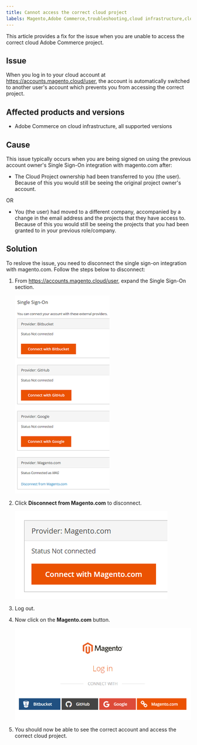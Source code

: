 ```yaml
---
title: Cannot access the correct cloud project
labels: Magento,Adobe Commerce,troubleshooting,cloud infrastructure,cloud project,account switched,access,Single Sign-On,Magento.com
---
```


This article provides a fix for the issue when you are unable to access the correct cloud Adobe Commerce project.

## Issue

When you log in to your cloud account at https://accounts.magento.cloud/user, the account is automatically switched to another user's account which prevents you from accessing the correct project.

## Affected products and versions

* Adobe Commerce on cloud infrastructure, all supported versions

## Cause

This issue typically occurs when you are being signed on using the previous account owner's Single Sign-On integration with magento.com after:

* The Cloud Project ownership had been transferred to you (the user). Because of this you would still be seeing the original project owner's account.

OR

* You (the user) had moved to a different company, accompanied by a change in the email address and the projects that they have access to. Because of this you would still be seeing the projects that you had been granted to in your previous role/company.

## Solution

To reslove the issue, you need to disconnect the single sign-on integration with magento.com. Follow the steps below to disconnect:

1. From https://accounts.magento.cloud/user, expand the Single Sign-On section.

    ![single-sign-on](assets/single-sign-on.png)

1. Click **Disconnect from Magento<span>.</span>com** to disconnect.

    ![Disconnect from Magento.com](assets/disconnect-from-magento-com.png)

1. Log out.
1. Now click on the **Magento<span>.</span>com** button.

    ![Magento.com](assets/magento-com.png)

1. You should now be able to see the correct account and access the correct cloud project.
